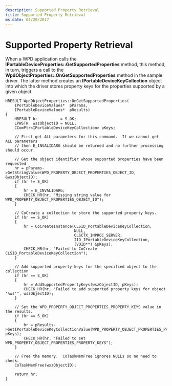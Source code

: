 ```yaml
---
description: Supported Property Retrieval
title: Supported Property Retrieval
ms.date: 04/20/2017
---
```


# Supported Property Retrieval


When a WPD application calls the **IPortableDeviceProperties::GetSupportedProperties** method, this method, in turn, triggers a call to the **WpdObjectProperties::OnGetSupportedProperties** method in the sample driver. The latter method creates an **IPortableDeviceKeyCollection** object into which the driver stores property keys for the properties supported by a given object.

```ManagedCPlusPlus
HRESULT WpdObjectProperties::OnGetSupportedProperties(
    IPortableDeviceValues*  pParams,
    IPortableDeviceValues*  pResults)
{
    HRESULT hr          = S_OK;
    LPWSTR  wszObjectID = NULL;
    CComPtr<IPortableDeviceKeyCollection> pKeys;

    // First get ALL parameters for this command.  If we cannot get ALL parameters
    // then E_INVALIDARG should be returned and no further processing should occur.

    // Get the object identifier whose supported properties have been requested
    hr = pParams->GetStringValue(WPD_PROPERTY_OBJECT_PROPERTIES_OBJECT_ID, &wszObjectID);
    if (hr != S_OK)
    {
        hr = E_INVALIDARG;
        CHECK_HR(hr, "Missing string value for WPD_PROPERTY_OBJECT_PROPERTIES_OBJECT_ID");
    }

    // CoCreate a collection to store the supported property keys.
    if (hr == S_OK)
    {
        hr = CoCreateInstance(CLSID_PortableDeviceKeyCollection,
                              NULL,
                              CLSCTX_INPROC_SERVER,
                              IID_IPortableDeviceKeyCollection,
                              (VOID**) &pKeys);
        CHECK_HR(hr, "Failed to CoCreate CLSID_PortableDeviceKeyCollection");
    }

    // Add supported property keys for the specified object to the collection
    if (hr == S_OK)
    {
        hr = AddSupportedPropertyKeys(wszObjectID, pKeys);
        CHECK_HR(hr, "Failed to add supported property keys for object '%ws'", wszObjectID);
    }

    // Set the WPD_PROPERTY_OBJECT_PROPERTIES_PROPERTY_KEYS value in the results.
    if (hr == S_OK)
    {
        hr = pResults->SetIPortableDeviceKeyCollectionValue(WPD_PROPERTY_OBJECT_PROPERTIES_PROPERTY_KEYS, pKeys);
        CHECK_HR(hr, "Failed to set WPD_PROPERTY_OBJECT_PROPERTIES_PROPERTY_KEYS");
    }

    // Free the memory.  CoTaskMemFree ignores NULLs so no need to check.
    CoTaskMemFree(wszObjectID);

    return hr;
}
```

 

 





